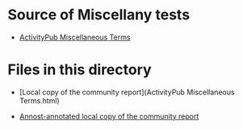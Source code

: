 # Source of Miscellany tests

* [ActivityPub Miscellaneous Terms](https://swicg.github.io/miscellany/)

# Files in this directory

* [Local copy of the community report](ActivityPub Miscellaneous Terms.html)

* [Annost-annotated local copy of the community report](index-annost.html)
